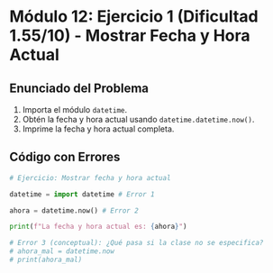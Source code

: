 # Módulo 12: Ejercicio 1 (Dificultad 1.55/10) - Mostrar Fecha y Hora Actual

## Enunciado del Problema

1.  Importa el módulo `datetime`.
2.  Obtén la fecha y hora actual usando `datetime.datetime.now()`.
3.  Imprime la fecha y hora actual completa.

## Código con Errores

```python
# Ejercicio: Mostrar fecha y hora actual

datetime = import datetime # Error 1

ahora = datetime.now() # Error 2

print(f"La fecha y hora actual es: {ahora}")

# Error 3 (conceptual): ¿Qué pasa si la clase no se especifica?
# ahora_mal = datetime.now
# print(ahora_mal)
